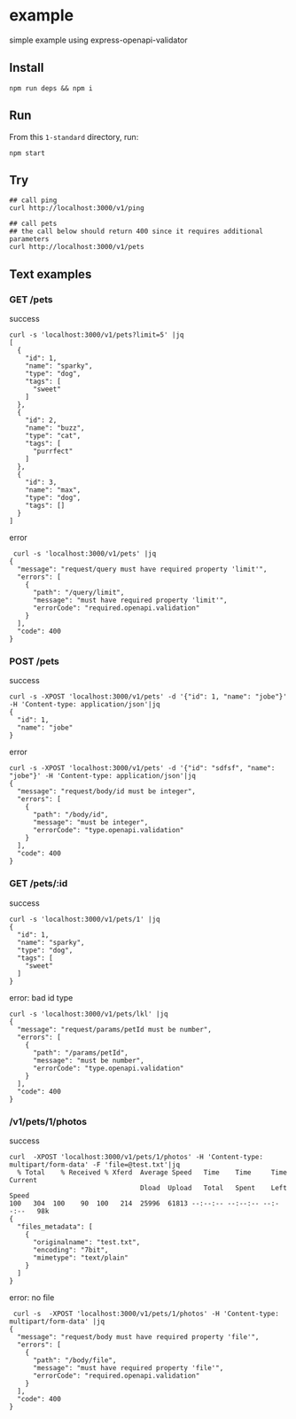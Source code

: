 # example

simple example using express-openapi-validator

## Install

```shell
npm run deps && npm i
```

## Run

From this `1-standard` directory, run:

```shell
npm start
```

## Try

```shell
## call ping
curl http://localhost:3000/v1/ping

## call pets
## the call below should return 400 since it requires additional parameters
curl http://localhost:3000/v1/pets
```

## Text examples

### GET /pets

success

```shell
curl -s 'localhost:3000/v1/pets?limit=5' |jq
[
  {
    "id": 1,
    "name": "sparky",
    "type": "dog",
    "tags": [
      "sweet"
    ]
  },
  {
    "id": 2,
    "name": "buzz",
    "type": "cat",
    "tags": [
      "purrfect"
    ]
  },
  {
    "id": 3,
    "name": "max",
    "type": "dog",
    "tags": []
  }
]
```

error

```shell
 curl -s 'localhost:3000/v1/pets' |jq
{
  "message": "request/query must have required property 'limit'",
  "errors": [
    {
      "path": "/query/limit",
      "message": "must have required property 'limit'",
      "errorCode": "required.openapi.validation"
    }
  ],
  "code": 400
}
```

### POST /pets

success

```shell
curl -s -XPOST 'localhost:3000/v1/pets' -d '{"id": 1, "name": "jobe"}' -H 'Content-type: application/json'|jq
{
  "id": 1,
  "name": "jobe"
}
```

error

```shell
curl -s -XPOST 'localhost:3000/v1/pets' -d '{"id": "sdfsf", "name": "jobe"}' -H 'Content-type: application/json'|jq
{
  "message": "request/body/id must be integer",
  "errors": [
    {
      "path": "/body/id",
      "message": "must be integer",
      "errorCode": "type.openapi.validation"
    }
  ],
  "code": 400
}
```

### GET /pets/:id

success

```shell
curl -s 'localhost:3000/v1/pets/1' |jq
{
  "id": 1,
  "name": "sparky",
  "type": "dog",
  "tags": [
    "sweet"
  ]
}
```

error: bad id type

```shell
curl -s 'localhost:3000/v1/pets/lkl' |jq
{
  "message": "request/params/petId must be number",
  "errors": [
    {
      "path": "/params/petId",
      "message": "must be number",
      "errorCode": "type.openapi.validation"
    }
  ],
  "code": 400
}
```

### /v1/pets/1/photos

success

```shell
curl  -XPOST 'localhost:3000/v1/pets/1/photos' -H 'Content-type: multipart/form-data' -F 'file=@test.txt'|jq
  % Total    % Received % Xferd  Average Speed   Time    Time     Time  Current
                                 Dload  Upload   Total   Spent    Left  Speed
100   304  100    90  100   214  25996  61813 --:--:-- --:--:-- --:--:--   98k
{
  "files_metadata": [
    {
      "originalname": "test.txt",
      "encoding": "7bit",
      "mimetype": "text/plain"
    }
  ]
}
```

error: no file

```shell
 curl -s  -XPOST 'localhost:3000/v1/pets/1/photos' -H 'Content-type: multipart/form-data' |jq
{
  "message": "request/body must have required property 'file'",
  "errors": [
    {
      "path": "/body/file",
      "message": "must have required property 'file'",
      "errorCode": "required.openapi.validation"
    }
  ],
  "code": 400
}
```
